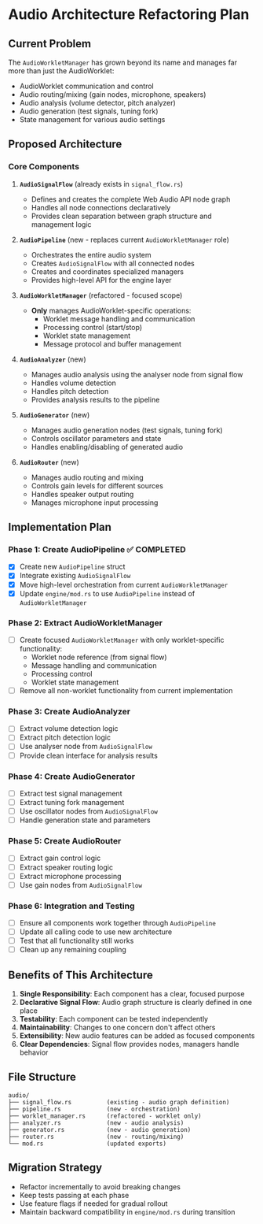 # Audio Architecture Refactoring Plan

## Current Problem
The `AudioWorkletManager` has grown beyond its name and manages far more than just the AudioWorklet:
- AudioWorklet communication and control
- Audio routing/mixing (gain nodes, microphone, speakers)
- Audio analysis (volume detector, pitch analyzer)
- Audio generation (test signals, tuning fork)
- State management for various audio settings

## Proposed Architecture

### Core Components

1. **`AudioSignalFlow`** (already exists in `signal_flow.rs`)
   - Defines and creates the complete Web Audio API node graph
   - Handles all node connections declaratively
   - Provides clean separation between graph structure and management logic

2. **`AudioPipeline`** (new - replaces current `AudioWorkletManager` role)
   - Orchestrates the entire audio system
   - Creates `AudioSignalFlow` with all connected nodes
   - Creates and coordinates specialized managers
   - Provides high-level API for the engine layer

3. **`AudioWorkletManager`** (refactored - focused scope)
   - **Only** manages AudioWorklet-specific operations:
     - Worklet message handling and communication
     - Processing control (start/stop)
     - Worklet state management
     - Message protocol and buffer management

4. **`AudioAnalyzer`** (new)
   - Manages audio analysis using the analyser node from signal flow
   - Handles volume detection
   - Handles pitch detection
   - Provides analysis results to the pipeline

5. **`AudioGenerator`** (new)
   - Manages audio generation nodes (test signals, tuning fork)
   - Controls oscillator parameters and state
   - Handles enabling/disabling of generated audio

6. **`AudioRouter`** (new)
   - Manages audio routing and mixing
   - Controls gain levels for different sources
   - Handles speaker output routing
   - Manages microphone input processing

## Implementation Plan

### Phase 1: Create AudioPipeline ✅ COMPLETED
- [x] Create new `AudioPipeline` struct
- [x] Integrate existing `AudioSignalFlow` 
- [x] Move high-level orchestration from current `AudioWorkletManager`
- [x] Update `engine/mod.rs` to use `AudioPipeline` instead of `AudioWorkletManager`

### Phase 2: Extract AudioWorkletManager
- [ ] Create focused `AudioWorkletManager` with only worklet-specific functionality:
  - Worklet node reference (from signal flow)
  - Message handling and communication
  - Processing control
  - Worklet state management
- [ ] Remove all non-worklet functionality from current implementation

### Phase 3: Create AudioAnalyzer
- [ ] Extract volume detection logic
- [ ] Extract pitch detection logic  
- [ ] Use analyser node from `AudioSignalFlow`
- [ ] Provide clean interface for analysis results

### Phase 4: Create AudioGenerator
- [ ] Extract test signal management
- [ ] Extract tuning fork management
- [ ] Use oscillator nodes from `AudioSignalFlow`
- [ ] Handle generation state and parameters

### Phase 5: Create AudioRouter
- [ ] Extract gain control logic
- [ ] Extract speaker routing logic
- [ ] Extract microphone processing
- [ ] Use gain nodes from `AudioSignalFlow`

### Phase 6: Integration and Testing
- [ ] Ensure all components work together through `AudioPipeline`
- [ ] Update all calling code to use new architecture
- [ ] Test that all functionality still works
- [ ] Clean up any remaining coupling

## Benefits of This Architecture

1. **Single Responsibility**: Each component has a clear, focused purpose
2. **Declarative Signal Flow**: Audio graph structure is clearly defined in one place
3. **Testability**: Each component can be tested independently
4. **Maintainability**: Changes to one concern don't affect others
5. **Extensibility**: New audio features can be added as focused components
6. **Clear Dependencies**: Signal flow provides nodes, managers handle behavior

## File Structure
```
audio/
├── signal_flow.rs          (existing - audio graph definition)
├── pipeline.rs             (new - orchestration)
├── worklet_manager.rs      (refactored - worklet only)
├── analyzer.rs             (new - audio analysis)  
├── generator.rs            (new - audio generation)
├── router.rs               (new - routing/mixing)
└── mod.rs                  (updated exports)
```

## Migration Strategy
- Refactor incrementally to avoid breaking changes
- Keep tests passing at each phase
- Use feature flags if needed for gradual rollout
- Maintain backward compatibility in `engine/mod.rs` during transition